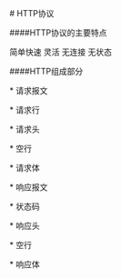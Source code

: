 \# HTTP协议 

\####HTTP协议的主要特点 

简单快速 灵活 无连接 无状态 

\####HTTP组成部分 

\* 请求报文 

\* 请求行 

\* 请求头 

\* 空行 

\* 请求体 

\* 响应报文 

\* 状态码 

\* 响应头 

\* 空行 

\* 响应体 